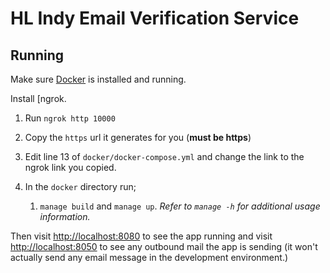 # HL Indy Email Verification Service

## Running 

Make sure [Docker](https://docker.com) is installed and running.

Install [ngrok[](https://ngrok.com).

1. Run `ngrok http 10000`

1. Copy the `https` url it generates for you (**must be https**)

1. Edit line 13 of `docker/docker-compose.yml` and change the link to the ngrok link you copied.

1. In the `docker` directory run;
     1. `manage build` and `manage up`.  *Refer to `manage -h` for additional usage information.*


Then visit [http://localhost:8080](http://localhost:8080) to see the app running and visit [http://localhost:8050](http://localhost:8050) to see any outbound mail the app is sending (it won't actually send any email message in the development environment.)